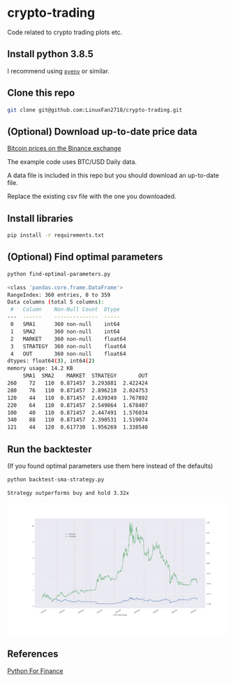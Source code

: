 # crypto-trading
Code related to crypto trading plots etc.

## Install python 3.8.5

I recommend using [`pyenv`](https://github.com/pyenv/pyenv) or similar.

## Clone this repo

```bash
git clone git@github.com:LinuxFan2718/crypto-trading.git
```

## (Optional) Download up-to-date price data

[Bitcoin prices on the Binance exchange](https://www.cryptodatadownload.com/data/binance/)

The example code uses BTC/USD Daily data.

A data file is included in this repo but you should download an up-to-date file.

Replace the existing csv file with the one you downloaded.

## Install libraries

```bash
pip install -r requirements.txt
```

## (Optional) Find optimal parameters

```bash
python find-optimal-parameters.py
```

```bash
<class 'pandas.core.frame.DataFrame'>
RangeIndex: 360 entries, 0 to 359
Data columns (total 5 columns):
 #   Column    Non-Null Count  Dtype  
---  ------    --------------  -----  
 0   SMA1      360 non-null    int64  
 1   SMA2      360 non-null    int64  
 2   MARKET    360 non-null    float64
 3   STRATEGY  360 non-null    float64
 4   OUT       360 non-null    float64
dtypes: float64(3), int64(2)
memory usage: 14.2 KB
     SMA1  SMA2    MARKET  STRATEGY       OUT
260    72   110  0.871457  3.293881  2.422424
280    76   110  0.871457  2.896210  2.024753
120    44   110  0.871457  2.639349  1.767892
220    64   110  0.871457  2.549864  1.678407
100    40   110  0.871457  2.447491  1.576034
340    88   110  0.871457  2.390531  1.519074
121    44   120  0.617730  1.956269  1.338540
```

## Run the backtester

(If you found optimal parameters use them here instead of the defaults)

```bash
python backtest-sma-strategy.py
```

```bash
Strategy outperforms buy and hold 3.32x
```

![Plot of results vs strategy](backtest_results.png)

## References

[Python For Finance](https://www.amazon.com/Python-Finance-Mastering-Data-Driven-ebook/dp/B07L8NMW2P/)